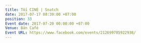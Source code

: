 ```yaml
---
title: Tối CINÉ | Snatch
date: 2017-07-17 08:39:00 +07:00
position: 33
Event date: 2017-07-20 00:00:00 +07:00
Venue: Bản Café
Event URL: https://www.facebook.com/events/212699785922938/
---
```


